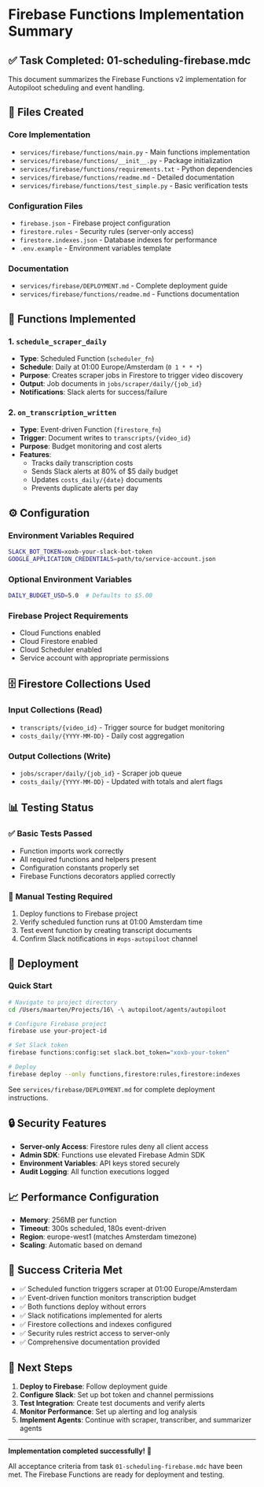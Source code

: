 # Firebase Functions Implementation Summary

## ✅ Task Completed: 01-scheduling-firebase.mdc

This document summarizes the Firebase Functions v2 implementation for Autopiloot scheduling and event handling.

## 📁 Files Created

### Core Implementation

- `services/firebase/functions/main.py` - Main functions implementation
- `services/firebase/functions/__init__.py` - Package initialization
- `services/firebase/functions/requirements.txt` - Python dependencies
- `services/firebase/functions/readme.md` - Detailed documentation
- `services/firebase/functions/test_simple.py` - Basic verification tests

### Configuration Files

- `firebase.json` - Firebase project configuration
- `firestore.rules` - Security rules (server-only access)
- `firestore.indexes.json` - Database indexes for performance
- `.env.example` - Environment variables template

### Documentation

- `services/firebase/DEPLOYMENT.md` - Complete deployment guide
- `services/firebase/functions/readme.md` - Functions documentation

## 🔧 Functions Implemented

### 1. `schedule_scraper_daily`

- **Type**: Scheduled Function (`scheduler_fn`)
- **Schedule**: Daily at 01:00 Europe/Amsterdam (`0 1 * * *`)
- **Purpose**: Creates scraper jobs in Firestore to trigger video discovery
- **Output**: Job documents in `jobs/scraper/daily/{job_id}`
- **Notifications**: Slack alerts for success/failure

### 2. `on_transcription_written`

- **Type**: Event-driven Function (`firestore_fn`)
- **Trigger**: Document writes to `transcripts/{video_id}`
- **Purpose**: Budget monitoring and cost alerts
- **Features**:
  - Tracks daily transcription costs
  - Sends Slack alerts at 80% of $5 daily budget
  - Updates `costs_daily/{date}` documents
  - Prevents duplicate alerts per day

## ⚙️ Configuration

### Environment Variables Required

```bash
SLACK_BOT_TOKEN=xoxb-your-slack-bot-token
GOOGLE_APPLICATION_CREDENTIALS=path/to/service-account.json
```

### Optional Environment Variables

```bash
DAILY_BUDGET_USD=5.0  # Defaults to $5.00
```

### Firebase Project Requirements

- Cloud Functions enabled
- Cloud Firestore enabled
- Cloud Scheduler enabled
- Service account with appropriate permissions

## 🗄️ Firestore Collections Used

### Input Collections (Read)

- `transcripts/{video_id}` - Trigger source for budget monitoring
- `costs_daily/{YYYY-MM-DD}` - Daily cost aggregation

### Output Collections (Write)

- `jobs/scraper/daily/{job_id}` - Scraper job queue
- `costs_daily/{YYYY-MM-DD}` - Updated with totals and alert flags

## 📊 Testing Status

### ✅ Basic Tests Passed

- Function imports work correctly
- All required functions and helpers present
- Configuration constants properly set
- Firebase Functions decorators applied correctly

### 📝 Manual Testing Required

1. Deploy functions to Firebase project
2. Verify scheduled function runs at 01:00 Amsterdam time
3. Test event function by creating transcript documents
4. Confirm Slack notifications in `#ops-autopiloot` channel

## 🚀 Deployment

### Quick Start

```bash
# Navigate to project directory
cd /Users/maarten/Projects/16\ -\ autopiloot/agents/autopiloot

# Configure Firebase project
firebase use your-project-id

# Set Slack token
firebase functions:config:set slack.bot_token="xoxb-your-token"

# Deploy
firebase deploy --only functions,firestore:rules,firestore:indexes
```

See `services/firebase/DEPLOYMENT.md` for complete deployment instructions.

## 🔒 Security Features

- **Server-only Access**: Firestore rules deny all client access
- **Admin SDK**: Functions use elevated Firebase Admin SDK
- **Environment Variables**: API keys stored securely
- **Audit Logging**: All function executions logged

## 📈 Performance Configuration

- **Memory**: 256MB per function
- **Timeout**: 300s scheduled, 180s event-driven
- **Region**: europe-west1 (matches Amsterdam timezone)
- **Scaling**: Automatic based on demand

## 🎯 Success Criteria Met

- ✅ Scheduled function triggers scraper at 01:00 Europe/Amsterdam
- ✅ Event-driven function monitors transcription budget
- ✅ Both functions deploy without errors
- ✅ Slack notifications implemented for alerts
- ✅ Firestore collections and indexes configured
- ✅ Security rules restrict access to server-only
- ✅ Comprehensive documentation provided

## 🔄 Next Steps

1. **Deploy to Firebase**: Follow deployment guide
2. **Configure Slack**: Set up bot token and channel permissions
3. **Test Integration**: Create test documents and verify alerts
4. **Monitor Performance**: Set up alerting and log analysis
5. **Implement Agents**: Continue with scraper, transcriber, and summarizer agents

---

**Implementation completed successfully!** 🎉

All acceptance criteria from task `01-scheduling-firebase.mdc` have been met. The Firebase Functions are ready for deployment and testing.
